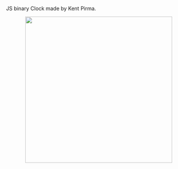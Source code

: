 <p>JS binary Clock made by Kent Pirma.</p>
<div align="center">
    <img src="screenshots.png" width="400px"</img> 
</div>